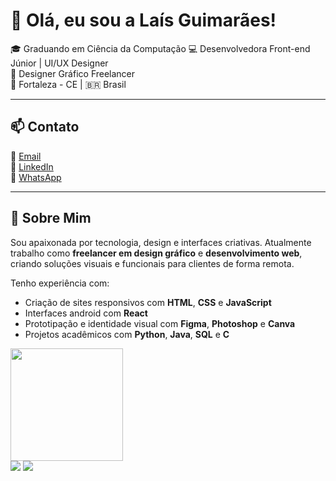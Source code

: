# 👋 Olá, eu sou a Laís Guimarães!

🎓 Graduando em Ciência da Computação 
💻 Desenvolvedora Front-end Júnior | UI/UX Designer  
🎨 Designer Gráfico Freelancer  
📍 Fortaleza - CE | 🇧🇷 Brasil  

---

## 📫 Contato

📧 [Email](mailto:laisglimati@gmail.com)  
💼 [LinkedIn](https://www.linkedin.com/in/lais-lima-ti/)  
💬 [WhatsApp](https://wa.me/5585985297269)

---

## 🚀 Sobre Mim

Sou apaixonada por tecnologia, design e interfaces criativas. Atualmente trabalho como **freelancer em design gráfico** e **desenvolvimento web**, criando soluções visuais e funcionais para clientes de forma remota.

Tenho experiência com:

- Criação de sites responsivos com **HTML**, **CSS** e **JavaScript**
- Interfaces android com **React**
- Prototipação e identidade visual com **Figma**, **Photoshop** e **Canva**
- Projetos acadêmicos com **Python**, **Java**, **SQL** e **C**

<div>
  <img height="180em" src="https://github-readme-stats.vercel.app/api/top-langs/?username=LaisGlima&layout=compact&langs_count=16&theme=radical"/>
</div>

<div>
  <a href="mailto:laislima049@gmail.com"><img src="https://img.shields.io/badge/Gmail-D14836?style=for-the-badge&logo=gmail&logoColor=white" target="_blank"></a>
  <a href="https://www.linkedin.com/in/la%C3%ADs-guimar%C3%A3es-lima-8aa21b232"><img src="https://img.shields.io/badge/LinkedIn-0077B5?style=for-the-badge&logo=linkedin&logoColor=white"target="_blank"></a>
</div>  
